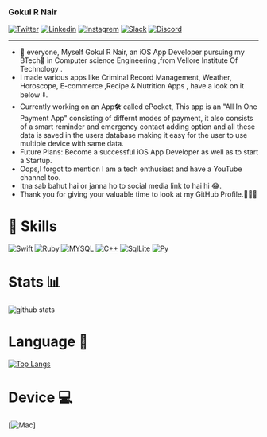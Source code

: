 ### Gokul R Nair

[![Twitter](https://img.shields.io/badge/twitter-%231DA1F2.svg?&style=for-the-badge&logo=twitter&logoColor=white)](https://twitter.com/GokulNair2303)
[![Linkedin](https://img.shields.io/badge/linkedin-%230077B5.svg?&style=for-the-badge&logo=linkedin&logoColor=white)](https://www.linkedin.com/in/gokul-r-nair/)
[![Instagrem](https://img.shields.io/badge/instagram-%23E4405F.svg?&style=for-the-badge&logo=instagram&logoColor=white)](https://www.instagram.com/_gokul_r_nair_/)
[![Slack](https://img.shields.io/badge/slack-%234A154B.svg?&style=for-the-badge&logo=slack&logoColor=white)](https://www.slack.com/_gokul_r_nair_)
[![Discord](https://img.shields.io/badge/discord-%237289DA.svg?&style=for-the-badge&logo=discord&logoColor=white)](https://www.discord.com/gokul_r_nair)

____________________________________________________________________
 
- 👋 everyone, Myself Gokul R Nair, an iOS App Developer pursuing my BTech📜 in Computer science Engineering ,from Vellore Institute Of Technology .
- I made various apps like Criminal Record Management, Weather, Horoscope, E-commerce ,Recipe & Nutrition Apps , have a look on it below ⬇️. 
- Currently working on an App🛠 called ePocket, This app is an "All In One Payment App" consisting of differnt modes of payment, it also consists of 
a smart reminder and emergency contact adding option and all these data is saved in the users database making it easy for the user to use multiple device with same data.
- Future Plans: Become a successful iOS App Developer as well as to start a Startup. 
- Oops,I forgot to mention I am a tech enthusiast and have a YouTube channel too. 
- Itna sab bahut hai or janna ho to social media link to hai hi 😂. 
- Thank you for giving your valuable time to look at my GitHub Profile.👨🏻‍💻

# 🚀 Skills 

[![Swift](https://img.shields.io/badge/swift-%23FA7343.svg?&style=for-the-badge&logo=swift&logoColor=white)](https://github.com/gokulnair2001/)
[![Ruby](https://img.shields.io/badge/ruby-%23CC342D.svg?&style=for-the-badge&logo=ruby&logoColor=white)](https://github.com/gokulnair2001/)
[![MYSQL](https://img.shields.io/badge/mysql-%2300f.svg?&style=for-the-badge&logo=mysql&logoColor=white)](https://github.com/gokulnair2001/)
[![C++](https://img.shields.io/badge/C++%20-%236DB33F.svg?&style=for-the-badge&logo=C&logoColor=white)](https://github.com/gokulnair2001/)
[![SqlLite](https://img.shields.io/badge/sqlite-%2307405e.svg?&style=for-the-badge&logo=sqlite&logoColor=white)](https://github.com/gokulnair2001/)
[![Py](https://img.shields.io/badge/python-%233776AB.svg?&style=flat-square&logo=python&logoColor=white)](https://github.com/gokulnair2001/)


# Stats 📊

![github stats](https://github-readme-stats.vercel.app/api?username=gokulnair2001&show_icons=true&theme=radical)

# Language 📕

[![Top Langs](https://github-readme-stats.vercel.app/api/top-langs/?username=gokulnair2001&layout=compact)](https://github.com/gokulnair2001/github-readme-stats)

# Device 💻

[![Mac](https://img.shields.io/badge/apple-macbook%20pro%202019-%23999999.svg?&style=for-the-badge&logo=apple&logoColor=white)]
